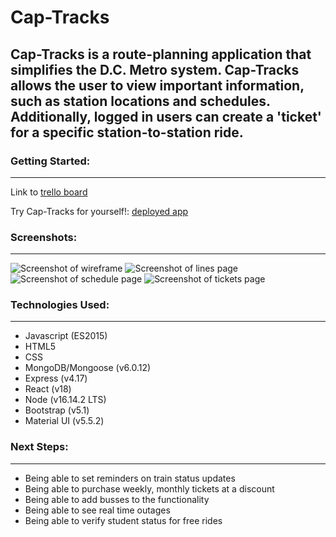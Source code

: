# Cap-Tracks
Cap-Tracks is a route-planning application that simplifies the D.C. Metro system. Cap-Tracks allows the user to view important information, such as station locations and schedules. Additionally, logged in users can create a 'ticket' for a specific station-to-station ride. 
---------------

### Getting Started: 
---------
Link to [trello board](https://trello.com/b/HGuUv6hL/unit-3-project)

Try Cap-Tracks for yourself!:
[deployed app](https://cap-tracks.herokuapp.com/)
### Screenshots:
----------
![Screenshot of wireframe](https://i.imgur.com/FZieaFA.png)
![Screenshot of lines page](https://i.imgur.com/gokFZ10.png)
![Screenshot of schedule page](https://i.imgur.com/3Hn52cK.png)
![Screenshot of tickets page](https://i.imgur.com/FEOQusG.png)
### Technologies Used:
-----------
* Javascript (ES2015)
* HTML5
* CSS
* MongoDB/Mongoose (v6.0.12)
* Express (v4.17)
* React (v18)
* Node (v16.14.2 LTS)
* Bootstrap (v5.1)
* Material UI (v5.5.2)


### Next Steps:
-----------
* Being able to set reminders on train status updates
* Being able to purchase weekly, monthly tickets at a discount
* Being able to add busses to the functionality
* Being able to see real time outages
* Being able to verify student status for free rides